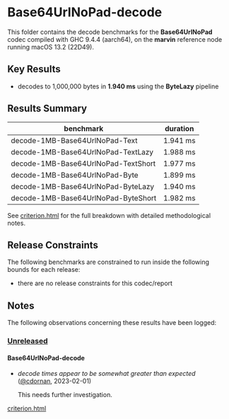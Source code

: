 # Base64UrlNoPad-decode

This folder contains the decode benchmarks for the **Base64UrlNoPad** codec compiled with GHC 9.4.4 (aarch64), on the 
**marvin** reference node running macOS 13.2 (22D49).

## Key Results

* decodes to 1,000,000 bytes in **1.940 ms** using the **ByteLazy** pipeline

## Results Summary

| benchmark                           | duration |
| ----------------------------------- | -------- |
| decode-1MB-Base64UrlNoPad-Text      | 1.941 ms |
| decode-1MB-Base64UrlNoPad-TextLazy  | 1.988 ms |
| decode-1MB-Base64UrlNoPad-TextShort | 1.977 ms |
| decode-1MB-Base64UrlNoPad-Byte      | 1.899 ms |
| decode-1MB-Base64UrlNoPad-ByteLazy  | 1.940 ms |
| decode-1MB-Base64UrlNoPad-ByteShort | 1.982 ms |

See [criterion.html](criterion.html) for the full breakdown with detailed methodological notes.

## Release Constraints

The following benchmarks are constrained to run inside the following bounds for each release:

* there are no release constraints for this codec/report

## Notes

The following observations concerning these results have been logged:

### [Unreleased]

#### Base64UrlNoPad-decode

* _decode times appear to be somewhat greater than expected_ ([@cdornan], 2023-02-01)

    This needs further investigation.

[Unreleased]: <https://github.com/cdornan/polymede-benchmarks>
[@cdornan]: <https://github.com/cdornan>

[criterion.html](criterion.html)

